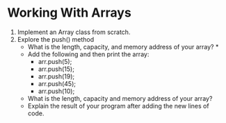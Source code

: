 # Working With Arrays

1. Implement an Array class from scratch.
2. Explore the push() method
    * What is the length, capacity, and memory address of your array?
        * 
    * Add the following and then print the array:
        * arr.push(5);
        * arr.push(15);
        * arr.push(19);
        * arr.push(45);
        * arr.push(10);
    * What is the length, capacity and memory address of your array? 
    * Explain the result of your program after adding the new lines of code.